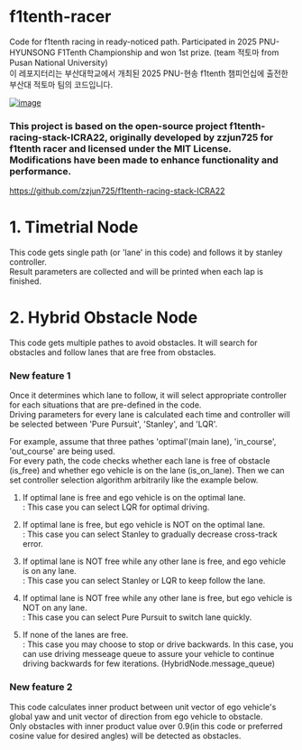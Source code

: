 # f1tenth-racer
Code for f1tenth racing in ready-noticed path.
Participated in 2025 PNU-HYUNSONG F1Tenth Championship and won 1st prize. (team 적토마 from Pusan National University)  
이 레포지터리는 부산대학교에서 개최된 2025 PNU-현송 f1tenth 챔피언십에 출전한 부산대 적토마 팀의 코드입니다.

[![image](http://img.youtube.com/vi/pjeWsDWoA-A/maxresdefault.jpg)](https://www.youtube.com/watch?v=pjeWsDWoA-A)

### This project is based on the open-source project f1tenth-racing-stack-ICRA22, originally developed by zzjun725 for f1tenth racer and licensed under the MIT License. Modifications have been made to enhance functionality and performance.
https://github.com/zzjun725/f1tenth-racing-stack-ICRA22

# 1. Timetrial Node
This code gets single path (or 'lane' in this code) and follows it by stanley controller.  
Result parameters are collected and will be printed when each lap is finished.

# 2. Hybrid Obstacle Node
This code gets multiple pathes to avoid obstacles. It will search for obstacles and follow lanes that are free from obstacles.


### New feature 1
Once it determines which lane to follow, it will select appropriate controller for each situations that are pre-defined in the code.  
Driving parameters for every lane is calculated each time and controller will be selected between 'Pure Pursuit', 'Stanley', and 'LQR'.

For example, assume that three pathes 'optimal'(main lane), 'in_course', 'out_course' are being used.  
For every path, the code checks whether each lane is free of obstacle (is_free) and whether ego vehicle is on the lane (is_on_lane).
Then we can set controller selection algorithm arbitrarily like the example below.

1. If optimal lane is free and ego vehicle is on the optimal lane.  
: This case you can select LQR for optimal driving.

3. If optimal lane is free, but ego vehicle is NOT on the optimal lane.  
: This case you can select Stanley to gradually decrease cross-track error.

4. If optimal lane is NOT free while any other lane is free, and ego vehicle is on any lane.  
: This case you can select Stanley or LQR to keep follow the lane.

4. If optimal lane is NOT free while any other lane is free, but ego vehicle is NOT on any lane.  
: This case you can select Pure Pursuit to switch lane quickly.

5. If none of the lanes are free.  
: This case you may choose to stop or drive backwards.
In this case, you can use driving messeage queue to assure your vehicle to continue driving backwards for few iterations. (HybridNode.message_queue)


### New feature 2
This code calculates inner product between unit vector of ego vehicle's global yaw and unit vector of direction from ego vehicle to obstacle.  
Only obstacles with inner product value over 0.9(in this code or preferred cosine value for desired angles) will be detected as obstacles.



